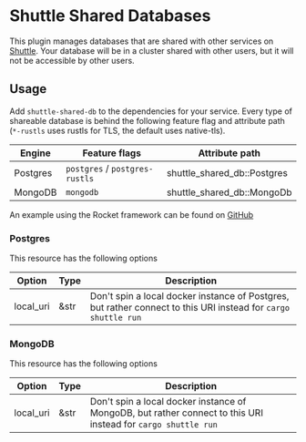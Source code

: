 # Shuttle Shared Databases

This plugin manages databases that are shared with other services on [Shuttle](https://www.shuttle.rs).
Your database will be in a cluster shared with other users, but it will not be accessible by other users.

## Usage

Add `shuttle-shared-db` to the dependencies for your service. Every type of shareable database is behind the following feature flag and attribute path (`*-rustls` uses rustls for TLS, the default uses native-tls).

| Engine   | Feature flags                  | Attribute path              |
|----------|--------------------------------|-----------------------------|
| Postgres | `postgres` / `postgres-rustls` | shuttle_shared_db::Postgres |
| MongoDB  | `mongodb`                      | shuttle_shared_db::MongoDb  |

An example using the Rocket framework can be found on [GitHub](https://github.com/shuttle-hq/shuttle-examples/tree/main/rocket/postgres)

### Postgres

This resource has the following options

| Option    | Type | Description                                                                                                    |
|-----------|------|----------------------------------------------------------------------------------------------------------------|
| local_uri | &str | Don't spin a local docker instance of Postgres, but rather connect to this URI instead for `cargo shuttle run` |

### MongoDB

This resource has the following options

| Option    | Type | Description                                                                                                   |
|-----------|------|---------------------------------------------------------------------------------------------------------------|
| local_uri | &str | Don't spin a local docker instance of MongoDB, but rather connect to this URI instead for `cargo shuttle run` |
